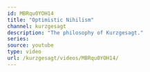 ```yaml
---
id: MBRqu0YOH14
title: "Optimistic Nihilism"
channel: kurzgesagt
description: "The philosophy of Kurzgesagt."
series:
source: youtube
type: video
url: /kurzgesagt/videos/MBRqu0YOH14/
---
```

